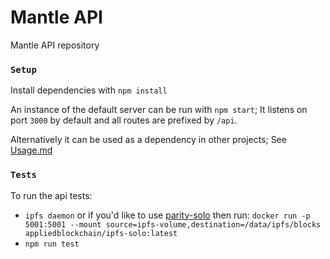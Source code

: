 # Mantle API

Mantle API repository

### `Setup`

Install dependencies with `npm install`

An instance of the default server can be run with `npm start`; It listens on port `3000` by default and all routes are prefixed by `/api`.

Alternatively it can be used as a dependency in other projects; See [Usage.md](Usage.md)

### `Tests`

To run the api tests:

- `ipfs daemon` or if you'd like to use [parity-solo](https://github.com/appliedblockchain/ipfs-solo) then run: `docker run -p 5001:5001 --mount source=ipfs-volume,destination=/data/ipfs/blocks appliedblockchain/ipfs-solo:latest` 
- `npm run test`